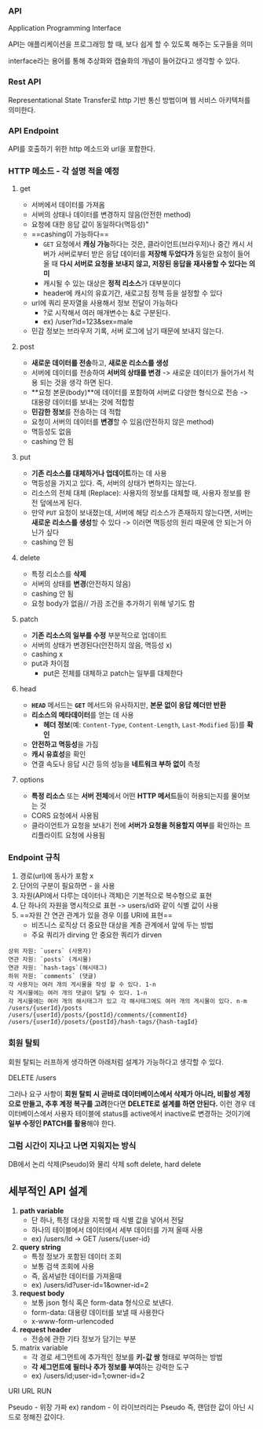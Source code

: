 ### API 
Application Programming Interface

API는 애플리케이션을 프로그래밍 할 때, 보다 쉽게 할 수 있도록 해주는 도구들을 의미

interface라는 용어를 통해 추상화와 캡슐화의 개념이 들어갔다고 생각할 수 있다.

### Rest API 
Representational State Transfer로 http 기반 통신 방법이며 웹 서비스 아키텍처를 의미한다.

### API Endpoint
API를 호출하기 위한 http 메소드와 url을 포함한다.

### HTTP 메소드 - 각 설명 적을 예정

1. get
	- 서버에서 데이터를 가져옴
	- 서버의 상태나 데이터를 변경하지 않음(안전한 method)
	- 요청에 대한 응답 값이 동일하다(멱등성)"
	- ==cashing이 가능하다==
		- `GET` 요청에서 **캐싱 가능**하다는 것은, 클라이언트(브라우저)나 중간 캐시 서버가 서버로부터 받은 응답 데이터를 **저장해 두었다가** 동일한 요청이 들어올 때 **다시 서버로 요청을 보내지 않고, 저장된 응답을 재사용할 수 있다는 의미**
		- 캐시될 수 있는 대상은 **정적 리소스**가 대부분이다
		- header에 캐시의 유효기간, 새로고침 정책 등을 설정할 수 있다
	- url에 쿼리 문자열을 사용해서 정보 전달이 가능하다
		- ?로 시작해서 여러 매개변수는 &로 구분된다.
		- ex) /user?id=123&sex=male
	- 민감 정보는 브라우저 기록, 서버 로그에 남기 때문에 보내지 않는다.
	
2. post
	- **새로운 데이터를 전송**하고, **새로운 리소스를 생성**
	- 서버에 데이터를 전송하여 **서버의 상태를 변경** -> 새로운 데이터가 들어가서 적용 되는 것을 생각 하면 된다.
	- **요청 본문(body)**에 데이터를 포함하여 서버로 다양한 형식으로 전송 -> 대용량 데이터를 보내는 것에 적합함
	- **민감한 정보**를 전송하는 데 적합
	- 요청이 서버의 데이터를 **변경**할 수 있음(안전하지 않은 method)
	- 멱등성도 없음
	- cashing 안 됨

3. put
	- **기존 리소스를 대체하거나 업데이트**하는 데 사용
	- 멱등성을 가지고 있다. 즉, 서버의 상태가 변하지는 않는다.
	- 리소스의 전체 대체 (Replace): 사용자의 정보를 대체할 때, 사용자 정보를 완전 덮에쓰게 된다.
	- 만약 `PUT` 요청이 보내졌는데, 서버에 해당 리소스가 존재하지 않는다면, 서버는 **새로운 리소스를 생성**할 수 있다 -> 이러면 멱등성의 원리 때문에 안 되는거 아닌가 싶다
	- cashing 안 됨
	
4. delete
	- 특정 리소스를 **삭제**
	- 서버의 상태를 **변경**(안전하지 않음)
	- cashing 안 됨
	- 요청 body가 없음// 가끔 조건을 추가하기 위해 넣기도 함
	
5. patch
	- **기존 리소스의 일부를 수정** 부분적으로 업데이트
	- 서버의 상태가 변경된다(안전하지 않음, 멱등성 x)
	- cashing x
	- put과 차이점
		- put은 전체를 대체하고 patch는 일부를 대체한다
6. head
	- **`HEAD`** 메서드는 **`GET`** 메서드와 유사하지만, **본문 없이 응답 헤더만 반환**
	- **리소스의 메타데이터**를 얻는 데 사용 
		- **헤더 정보**(예: `Content-Type`, `Content-Length`, `Last-Modified` 등)를 **확인**
	- **안전하고 멱등성**을 가짐
	- **캐시 유효성**을 확인
	- 연결 속도나 응답 시간 등의 성능을 **네트워크 부하 없이** 측정
7. options
	- **특정 리소스** 또는 **서버 전체**에서 어떤 **HTTP 메서드**들이 허용되는지를 물어보는 것
	- CORS 요청에서 사용됨
	- 클라이언트가 요청을 보내기 전에 **서버가 요청을 허용할지 여부**를 확인하는 프리플라이트 요청에 사용됨
### Endpoint 규칙

1. 경로(url)에 동사가 포함 x
2. 단어의 구분이 필요하면 - 을 사용
3. 자원(API에서 다루는 데이터나 객체)은 기본적으로 복수형으로 표현
4. 단 하나의 자원을 명시적으로 표현 -> users/id와 같이 식별 값이 사용
5. ==자원 간 연관 관계가 있을 경우 이를 URI에 표현==
	- 비즈니스 로직상 더 중요한 대상을 계층 관계에서 앞에 두는 방법
	- 주요 쿼리가 dirving 안 중요한 쿼리가 dirven

```
상위 자원: `users` (사용자)
연관 자원: `posts` (게시물)
연관 자원: `hash-tags`(해시태그)
하위 자원: `comments` (댓글)
각 사용자는 여러 개의 게시물을 작성 할 수 있다. 1-n
각 게시물에는 여러 개의 댓글이 달릴 수 있다. 1-n
각 게시물에는 여러 개의 해시태그가 있고 각 해시태그에도 여러 개의 게시물이 있다. n-m
/users/{userId}/posts
/users/{userId}/posts/{postId}/comments/{commentId}
/users/{userId}/posets/{postId}/hash-tags/{hash-tagId}

```

### 회원 탈퇴

회원 탈퇴는 러프하게 생각하면 아래처럼 설계가 가능하다고 생각할 수 있다.

DELETE /users

그러나 요구 사항이 **회원 탈퇴 시 곧바로 데이터베이스에서 삭제가 아니라, 비활성 계정으로 만들고, 추후 계정 복구를 고려**한다면 **DELETE로 설계를 하면 안된다.**
이런 경우 데이터베이스에서 사용자 테이블에 status를 active에서 inactive로 변경하는 것이기에
**일부 수정인 PATCH를 활용**해야 한다.
### 그럼 시간이 지나고 나면 지워지는 방식

DB에서 논리 삭제(Pseudo)와 물리 삭제
soft delete, hard delete
## 세부적인 API 설계

1.  **path variable**
	- 단 하나, 특정 대상을 지목할 때 식별 값을 넣어서 전달
	- 하나의 테이블에서 데이터에서 세부 데이터를 가져 올때 사용 
	- ex) /users/Id -> GET /users/{user-id}
2. **query string**
	- 특정 정보가 포함된 데이터 조회
	- 보통 검색 조회에 사용
	- 즉, 옵셔널한 데이터를 가져올때
	- ex) /users/id?user-id=1&owner-id=2
3. **request body**
	- 보통 json 형식 혹은 form-data 형식으로 보낸다.
	- form-data: 대용량 데이터를 보낼 때 사용한다
	- x-www-form-urlencoded
1. **request header** 
	- 전송에 관한 기타 정보가 담기는 부분
 5. matrix variable
	 - 각 경로 세그먼트에 추가적인 정보를 **키-값 쌍** 형태로 부여하는 방법
	 - **각 세그먼트에 필터나 추가 정보를 부여**하는 강력한 도구
	 - ex) /users/id;user-id=1;owner-id=2

URI
URL
RUN

Pseudo - 위장 가짜
ex) random - 이 라이브러리는 Pseudo 즉, 랜덤한 값이 아닌 시드로 정해진 값이다.